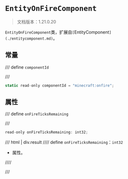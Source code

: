 # `EntityOnFireComponent`

> 文档版本：1.21.0.20

`EntityOnFireComponent`类，扩展自`[`EntityComponent`](./entitycomponent.md)`。

## 常量

/// define
`componentId`


///

```js
static read-only componentId = "minecraft:onfire";
```


## 属性

/// define
`onFireTicksRemaining`


///

```js
read-only onFireTicksRemaining: int32;
```

/// html | div.result
//// define
`onFireTicksRemaining`：`int32`

- 属性。


////

///

